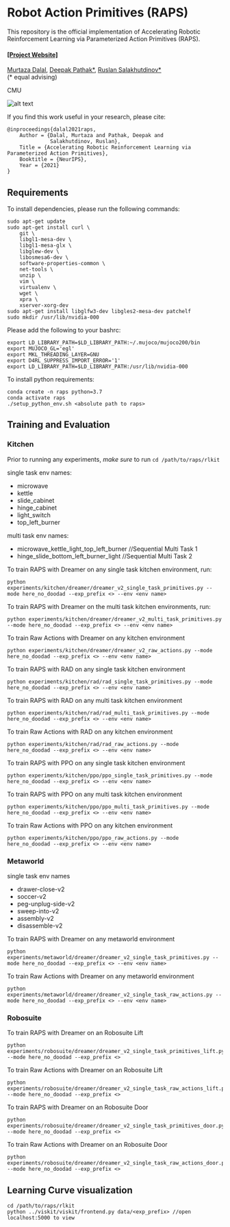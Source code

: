 # Robot Action Primitives (RAPS)

This repository is the official implementation of Accelerating Robotic Reinforcement Learning via Parameterized Action Primitives (RAPS).

#### [[Project Website]](https://mihdalal.github.io/raps/)

[Murtaza Dalal](https://mihdalal.github.io/), [Deepak Pathak*](https://www.cs.cmu.edu/~dpathak/), [Ruslan Salakhutdinov*](https://www.cs.cmu.edu/~rsalakhu/)<br/>
(&#42; equal advising)

CMU

![alt text](readme_files/raps.png)

If you find this work useful in your research, please cite:
```
@inproceedings{dalal2021raps,
    Author = {Dalal, Murtaza and Pathak, Deepak and
              Salakhutdinov, Ruslan},
    Title = {Accelerating Robotic Reinforcement Learning via Parameterized Action Primitives},
    Booktitle = {NeurIPS},
    Year = {2021}
}
```
## Requirements
To install dependencies, please run the following commands:
```
sudo apt-get update
sudo apt-get install curl \
    git \
    libgl1-mesa-dev \
    libgl1-mesa-glx \
    libglew-dev \
    libosmesa6-dev \
    software-properties-common \
    net-tools \
    unzip \
    vim \
    virtualenv \
    wget \
    xpra \
    xserver-xorg-dev
sudo apt-get install libglfw3-dev libgles2-mesa-dev patchelf
sudo mkdir /usr/lib/nvidia-000
```

Please add the following to your bashrc:
```
export LD_LIBRARY_PATH=$LD_LIBRARY_PATH:~/.mujoco/mujoco200/bin
export MUJOCO_GL='egl'
export MKL_THREADING_LAYER=GNU
export D4RL_SUPPRESS_IMPORT_ERROR='1'
export LD_LIBRARY_PATH=$LD_LIBRARY_PATH:/usr/lib/nvidia-000
```

To install python requirements:

```
conda create -n raps python=3.7
conda activate raps
./setup_python_env.sh <absolute path to raps>
```

## Training and Evaluation

### Kitchen

Prior to running any experiments, *make sure* to run `cd /path/to/raps/rlkit`

single task env names:
* microwave
* kettle
* slide_cabinet
* hinge_cabinet
* light_switch
* top_left_burner

multi task env names:
* microwave_kettle_light_top_left_burner //Sequential Multi Task 1
* hinge_slide_bottom_left_burner_light //Sequential Multi Task 2

To train RAPS with Dreamer on any single task kitchen environment, run:
```train
python experiments/kitchen/dreamer/dreamer_v2_single_task_primitives.py --mode here_no_doodad --exp_prefix <> --env <env name>
```

To train RAPS with Dreamer on the multi task kitchen environments, run:
```train
python experiments/kitchen/dreamer/dreamer_v2_multi_task_primitives.py --mode here_no_doodad --exp_prefix <> --env <env name>
```

To train Raw Actions with Dreamer on any kitchen environment
```train
python experiments/kitchen/dreamer/dreamer_v2_raw_actions.py --mode here_no_doodad --exp_prefix <> --env <env name>
```

To train RAPS with RAD on any single task kitchen environment
```train
python experiments/kitchen/rad/rad_single_task_primitives.py --mode here_no_doodad --exp_prefix <> --env <env name>
```

To train RAPS with RAD on any multi task kitchen environment
```train
python experiments/kitchen/rad/rad_multi_task_primitives.py --mode here_no_doodad --exp_prefix <> --env <env name>
```

To train Raw Actions with RAD on any kitchen environment
```train
python experiments/kitchen/rad/rad_raw_actions.py --mode here_no_doodad --exp_prefix <> --env <env name>
```

To train RAPS with PPO on any single task kitchen environment
```train
python experiments/kitchen/ppo/ppo_single_task_primitives.py --mode here_no_doodad --exp_prefix <> --env <env name>
```

To train RAPS with PPO on any multi task kitchen environment
```train
python experiments/kitchen/ppo/ppo_multi_task_primitives.py --mode here_no_doodad --exp_prefix <> --env <env name>
```

To train Raw Actions with PPO on any kitchen environment
```train
python experiments/kitchen/ppo/ppo_raw_actions.py --mode here_no_doodad --exp_prefix <> --env <env name>
```

### Metaworld
single task env names
* drawer-close-v2
* soccer-v2
* peg-unplug-side-v2
* sweep-into-v2
* assembly-v2
* disassemble-v2

To train RAPS with Dreamer on any metaworld environment
```train
python experiments/metaworld/dreamer/dreamer_v2_single_task_primitives.py --mode here_no_doodad --exp_prefix <> --env <env name>
```

To train Raw Actions with Dreamer on any metaworld environment
```train
python experiments/metaworld/dreamer/dreamer_v2_single_task_raw_actions.py --mode here_no_doodad --exp_prefix <> --env <env name>
```

### Robosuite
To train RAPS with Dreamer on an Robosuite Lift
```train
python experiments/robosuite/dreamer/dreamer_v2_single_task_primitives_lift.py --mode here_no_doodad --exp_prefix <>
```

To train Raw Actions with Dreamer on an Robosuite Lift
```train
python experiments/robosuite/dreamer/dreamer_v2_single_task_raw_actions_lift.py --mode here_no_doodad --exp_prefix <>
```

To train RAPS with Dreamer on an Robosuite Door
```train
python experiments/robosuite/dreamer/dreamer_v2_single_task_primitives_door.py --mode here_no_doodad --exp_prefix <>
```

To train Raw Actions with Dreamer on an Robosuite Door
```train
python experiments/robosuite/dreamer/dreamer_v2_single_task_raw_actions_door.py --mode here_no_doodad --exp_prefix <>
```

## Learning Curve visualization

```
cd /path/to/raps/rlkit
python ../viskit/viskit/frontend.py data/<exp_prefix> //open localhost:5000 to view
```
